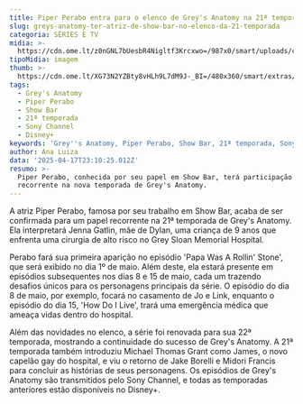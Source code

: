 ```yaml
---
title: Piper Perabo entra para o elenco de Grey's Anatomy na 21ª temporada
slug: greys-anatomy-ter-atriz-de-show-bar-no-elenco-da-21-temporada
categoria: SÉRIES E TV
midia: >-
  https://cdn.ome.lt/z0nGNL7bUesbR4Nigltf3Krcxwo=/987x0/smart/uploads/conteudo/fotos/Design_sem_nome_-_2025-04-17T185950.077.png
tipoMidia: imagem
thumb: >-
  https://cdn.ome.lt/XG73N2YZBty8vHLh9L7dM9J-_BI=/480x360/smart/extras/conteudos/Design_sem_nome_-_2025-04-17T185950.077.png
tags:
  - Grey's Anatomy
  - Piper Perabo
  - Show Bar
  - 21ª temporada
  - Sony Channel
  - Disney+
keywords: 'Grey''s Anatomy, Piper Perabo, Show Bar, 21ª temporada, Sony Channel, Disney+'
author: Ana Luiza
data: '2025-04-17T23:10:25.012Z'
resumo: >-
  Piper Perabo, conhecida por seu papel em Show Bar, terá participação
  recorrente na nova temporada de Grey's Anatomy.
---
```


A atriz Piper Perabo, famosa por seu trabalho em Show Bar, acaba de ser confirmada para um papel recorrente na 21ª temporada de Grey's Anatomy. Ela interpretará Jenna Gatlin, mãe de Dylan, uma criança de 9 anos que enfrenta uma cirurgia de alto risco no Grey Sloan Memorial Hospital.

Perabo fará sua primeira aparição no episódio 'Papa Was A Rollin' Stone', que será exibido no dia 1º de maio. Além deste, ela estará presente em episódios subsequentes nos dias 8 e 15 de maio, cada um trazendo desafios únicos para os personagens principais da série. O episódio do dia 8 de maio, por exemplo, focará no casamento de Jo e Link, enquanto o episódio do dia 15, 'How Do I Live', trará uma emergência médica que ameaça vidas dentro do hospital.

Além das novidades no elenco, a série foi renovada para sua 22ª temporada, mostrando a continuidade do sucesso de Grey's Anatomy. A 21ª temporada também introduziu Michael Thomas Grant como James, o novo capelão gay do hospital, e viu o retorno de Jake Borelli e Midori Francis para concluir as histórias de seus personagens. Os episódios de Grey's Anatomy são transmitidos pelo Sony Channel, e todas as temporadas anteriores estão disponíveis no Disney+.
